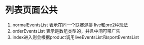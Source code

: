 # 列表页面公共

1. normalEventsList 表示在同一个联赛混排 live和pre2种玩法
2. orderEventsList 表示是数组类型的，并且中间可带广告
3. index进入则会根据product调用liveEventsList和sportEventsList
